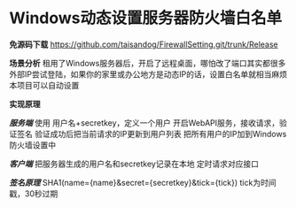 # Windows动态设置服务器防火墙白名单

**免源码下载**
https://github.com/taisandog/FirewallSetting.git/trunk/Release

**场景分析**
租用了Windows服务器后，开启了远程桌面，哪怕改了端口其实都很多外部IP尝试登陆，如果你的家里或办公地方是动态IP的话，设置白名单就相当麻烦
本项目可以自动设置

**实现原理**

***服务端***
使用 用户名+secretkey，定义一个用户
开启WebAPI服务，接收请求，验证签名
验证成功后把当前请求的IP更新到用户列表
把所有用户的IP加到Windows防火墙设置中

***客户端***
把服务器生成的用户名和secretkey记录在本地
定时请求对应接口

***签名原理***
SHA1(name={name}&secret={secretkey}&tick={tick})
tick为时间戳，30秒过期

